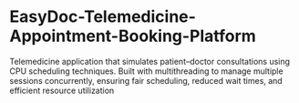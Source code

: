 # EasyDoc-Telemedicine-Appointment-Booking-Platform
Telemedicine application that simulates patient–doctor consultations using CPU scheduling techniques. Built with multithreading to manage multiple sessions concurrently, ensuring fair scheduling, reduced wait times, and efficient resource utilization
